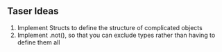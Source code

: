 ## Taser Ideas

1. Implement Structs to define the structure of complicated objects
2. Implement .not(), so that you can exclude types rather than having to define them all
